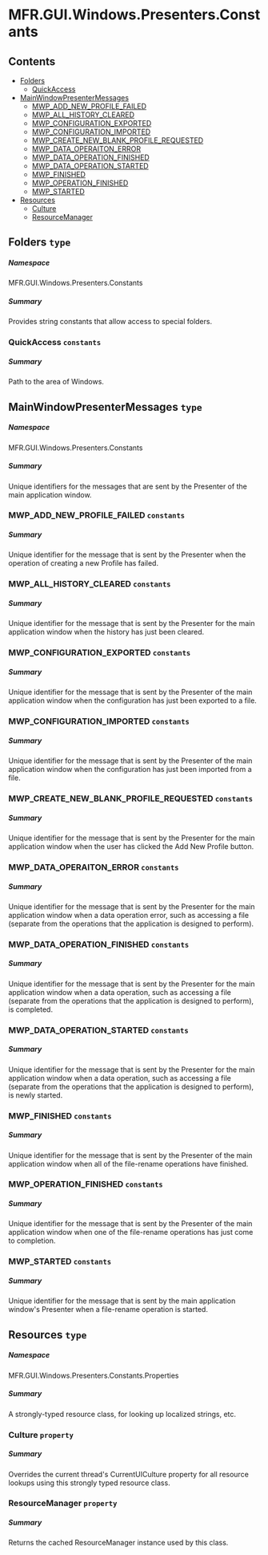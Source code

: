<a name='assembly'></a>
# MFR.GUI.Windows.Presenters.Constants

## Contents

- [Folders](#T-MFR-GUI-Windows-Presenters-Constants-Folders 'MFR.GUI.Windows.Presenters.Constants.Folders')
  - [QuickAccess](#F-MFR-GUI-Windows-Presenters-Constants-Folders-QuickAccess 'MFR.GUI.Windows.Presenters.Constants.Folders.QuickAccess')
- [MainWindowPresenterMessages](#T-MFR-GUI-Windows-Presenters-Constants-MainWindowPresenterMessages 'MFR.GUI.Windows.Presenters.Constants.MainWindowPresenterMessages')
  - [MWP_ADD_NEW_PROFILE_FAILED](#F-MFR-GUI-Windows-Presenters-Constants-MainWindowPresenterMessages-MWP_ADD_NEW_PROFILE_FAILED 'MFR.GUI.Windows.Presenters.Constants.MainWindowPresenterMessages.MWP_ADD_NEW_PROFILE_FAILED')
  - [MWP_ALL_HISTORY_CLEARED](#F-MFR-GUI-Windows-Presenters-Constants-MainWindowPresenterMessages-MWP_ALL_HISTORY_CLEARED 'MFR.GUI.Windows.Presenters.Constants.MainWindowPresenterMessages.MWP_ALL_HISTORY_CLEARED')
  - [MWP_CONFIGURATION_EXPORTED](#F-MFR-GUI-Windows-Presenters-Constants-MainWindowPresenterMessages-MWP_CONFIGURATION_EXPORTED 'MFR.GUI.Windows.Presenters.Constants.MainWindowPresenterMessages.MWP_CONFIGURATION_EXPORTED')
  - [MWP_CONFIGURATION_IMPORTED](#F-MFR-GUI-Windows-Presenters-Constants-MainWindowPresenterMessages-MWP_CONFIGURATION_IMPORTED 'MFR.GUI.Windows.Presenters.Constants.MainWindowPresenterMessages.MWP_CONFIGURATION_IMPORTED')
  - [MWP_CREATE_NEW_BLANK_PROFILE_REQUESTED](#F-MFR-GUI-Windows-Presenters-Constants-MainWindowPresenterMessages-MWP_CREATE_NEW_BLANK_PROFILE_REQUESTED 'MFR.GUI.Windows.Presenters.Constants.MainWindowPresenterMessages.MWP_CREATE_NEW_BLANK_PROFILE_REQUESTED')
  - [MWP_DATA_OPERAITON_ERROR](#F-MFR-GUI-Windows-Presenters-Constants-MainWindowPresenterMessages-MWP_DATA_OPERAITON_ERROR 'MFR.GUI.Windows.Presenters.Constants.MainWindowPresenterMessages.MWP_DATA_OPERAITON_ERROR')
  - [MWP_DATA_OPERATION_FINISHED](#F-MFR-GUI-Windows-Presenters-Constants-MainWindowPresenterMessages-MWP_DATA_OPERATION_FINISHED 'MFR.GUI.Windows.Presenters.Constants.MainWindowPresenterMessages.MWP_DATA_OPERATION_FINISHED')
  - [MWP_DATA_OPERATION_STARTED](#F-MFR-GUI-Windows-Presenters-Constants-MainWindowPresenterMessages-MWP_DATA_OPERATION_STARTED 'MFR.GUI.Windows.Presenters.Constants.MainWindowPresenterMessages.MWP_DATA_OPERATION_STARTED')
  - [MWP_FINISHED](#F-MFR-GUI-Windows-Presenters-Constants-MainWindowPresenterMessages-MWP_FINISHED 'MFR.GUI.Windows.Presenters.Constants.MainWindowPresenterMessages.MWP_FINISHED')
  - [MWP_OPERATION_FINISHED](#F-MFR-GUI-Windows-Presenters-Constants-MainWindowPresenterMessages-MWP_OPERATION_FINISHED 'MFR.GUI.Windows.Presenters.Constants.MainWindowPresenterMessages.MWP_OPERATION_FINISHED')
  - [MWP_STARTED](#F-MFR-GUI-Windows-Presenters-Constants-MainWindowPresenterMessages-MWP_STARTED 'MFR.GUI.Windows.Presenters.Constants.MainWindowPresenterMessages.MWP_STARTED')
- [Resources](#T-MFR-GUI-Windows-Presenters-Constants-Properties-Resources 'MFR.GUI.Windows.Presenters.Constants.Properties.Resources')
  - [Culture](#P-MFR-GUI-Windows-Presenters-Constants-Properties-Resources-Culture 'MFR.GUI.Windows.Presenters.Constants.Properties.Resources.Culture')
  - [ResourceManager](#P-MFR-GUI-Windows-Presenters-Constants-Properties-Resources-ResourceManager 'MFR.GUI.Windows.Presenters.Constants.Properties.Resources.ResourceManager')

<a name='T-MFR-GUI-Windows-Presenters-Constants-Folders'></a>
## Folders `type`

##### Namespace

MFR.GUI.Windows.Presenters.Constants

##### Summary

Provides string constants that allow access to special folders.

<a name='F-MFR-GUI-Windows-Presenters-Constants-Folders-QuickAccess'></a>
### QuickAccess `constants`

##### Summary

Path to the area of Windows.

<a name='T-MFR-GUI-Windows-Presenters-Constants-MainWindowPresenterMessages'></a>
## MainWindowPresenterMessages `type`

##### Namespace

MFR.GUI.Windows.Presenters.Constants

##### Summary

Unique identifiers for the messages that are sent by the Presenter of
the main application window.

<a name='F-MFR-GUI-Windows-Presenters-Constants-MainWindowPresenterMessages-MWP_ADD_NEW_PROFILE_FAILED'></a>
### MWP_ADD_NEW_PROFILE_FAILED `constants`

##### Summary

Unique identifier for the message that is sent by the Presenter when the
operation of creating a new Profile has failed.

<a name='F-MFR-GUI-Windows-Presenters-Constants-MainWindowPresenterMessages-MWP_ALL_HISTORY_CLEARED'></a>
### MWP_ALL_HISTORY_CLEARED `constants`

##### Summary

Unique identifier for the message that is sent by the Presenter for
the main application window when the history has just been cleared.

<a name='F-MFR-GUI-Windows-Presenters-Constants-MainWindowPresenterMessages-MWP_CONFIGURATION_EXPORTED'></a>
### MWP_CONFIGURATION_EXPORTED `constants`

##### Summary

Unique identifier for the message that is sent by the Presenter of
the main application window when the configuration has just been
exported to a file.

<a name='F-MFR-GUI-Windows-Presenters-Constants-MainWindowPresenterMessages-MWP_CONFIGURATION_IMPORTED'></a>
### MWP_CONFIGURATION_IMPORTED `constants`

##### Summary

Unique identifier for the message that is sent by the Presenter of
the main application window when the configuration has just been
imported from a file.

<a name='F-MFR-GUI-Windows-Presenters-Constants-MainWindowPresenterMessages-MWP_CREATE_NEW_BLANK_PROFILE_REQUESTED'></a>
### MWP_CREATE_NEW_BLANK_PROFILE_REQUESTED `constants`

##### Summary

Unique identifier for the message that is sent by the Presenter for the main
application window when the user has clicked the Add New Profile button.

<a name='F-MFR-GUI-Windows-Presenters-Constants-MainWindowPresenterMessages-MWP_DATA_OPERAITON_ERROR'></a>
### MWP_DATA_OPERAITON_ERROR `constants`

##### Summary

Unique identifier for the message that is sent by the Presenter for
the main application window when a data operation error, such as
accessing a file (separate from the operations that the application
is designed to perform).

<a name='F-MFR-GUI-Windows-Presenters-Constants-MainWindowPresenterMessages-MWP_DATA_OPERATION_FINISHED'></a>
### MWP_DATA_OPERATION_FINISHED `constants`

##### Summary

Unique identifier for the message that is sent by the Presenter for
the main application window when a data operation, such as accessing
a file (separate from the operations that the application is
designed to perform), is completed.

<a name='F-MFR-GUI-Windows-Presenters-Constants-MainWindowPresenterMessages-MWP_DATA_OPERATION_STARTED'></a>
### MWP_DATA_OPERATION_STARTED `constants`

##### Summary

Unique identifier for the message that is sent by the Presenter for
the main application window when a data operation, such as accessing
a file (separate from the operations that the application is
designed to perform), is newly started.

<a name='F-MFR-GUI-Windows-Presenters-Constants-MainWindowPresenterMessages-MWP_FINISHED'></a>
### MWP_FINISHED `constants`

##### Summary

Unique identifier for the message that is sent by the Presenter of
the main application window when all of the file-rename operations
have finished.

<a name='F-MFR-GUI-Windows-Presenters-Constants-MainWindowPresenterMessages-MWP_OPERATION_FINISHED'></a>
### MWP_OPERATION_FINISHED `constants`

##### Summary

Unique identifier for the message that is sent by the Presenter of
the main application window when one of the file-rename operations
has just come to completion.

<a name='F-MFR-GUI-Windows-Presenters-Constants-MainWindowPresenterMessages-MWP_STARTED'></a>
### MWP_STARTED `constants`

##### Summary

Unique identifier for the message that is sent by the main
application window's Presenter when a file-rename operation is started.

<a name='T-MFR-GUI-Windows-Presenters-Constants-Properties-Resources'></a>
## Resources `type`

##### Namespace

MFR.GUI.Windows.Presenters.Constants.Properties

##### Summary

A strongly-typed resource class, for looking up localized strings, etc.

<a name='P-MFR-GUI-Windows-Presenters-Constants-Properties-Resources-Culture'></a>
### Culture `property`

##### Summary

Overrides the current thread's CurrentUICulture property for all
  resource lookups using this strongly typed resource class.

<a name='P-MFR-GUI-Windows-Presenters-Constants-Properties-Resources-ResourceManager'></a>
### ResourceManager `property`

##### Summary

Returns the cached ResourceManager instance used by this class.
